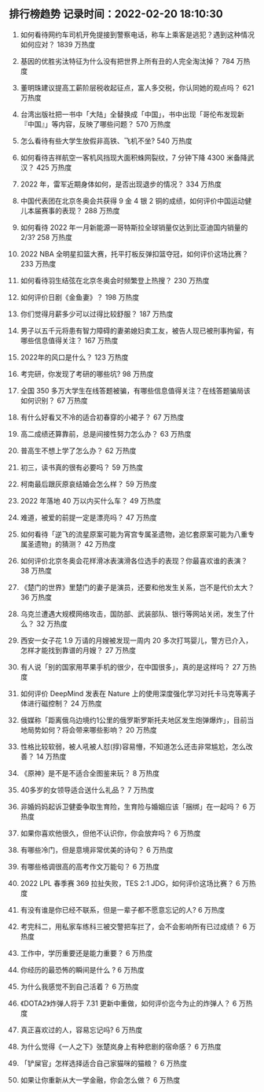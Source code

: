 
## 排行榜趋势 记录时间：2022-02-20 18:10:30
  
  1. 如何看待网约车司机开免提接到警察电话，称车上乘客是逃犯？遇到这种情况如何应对？ 1839 万热度
    
  2. 基因的优胜劣汰特征为什么没有把世界上所有丑的人完全淘汰掉？ 784 万热度
    
  3. 董明珠建议提高工薪阶层税收起征点，富人多交税，你认同她的观点吗？ 621 万热度
    
  4. 台湾出版社把一书中「大陆」全替换成「中国」，书中出现「哥伦布发现新『中国』」等内容，反映了哪些问题？ 570 万热度
    
  5. 怎么看待有些大学生放假非高铁、飞机不坐? 540 万热度
    
  6. 如何看待吉祥航空一客机风挡现大面积蛛网裂纹，7 分钟下降 4300 米备降武汉？ 425 万热度
    
  7. 2022 年，雷军近期身体如何，是否出现退步的情况？ 334 万热度
    
  8. 中国代表团在北京冬奥会共获得 9 金 4 银 2 铜的成绩，如何评价中国运动健儿本届赛事的表现？ 288 万热度
    
  9. 如何看待 2022 年一月新能源一哥特斯拉全球销量仅达到比亚迪国内销量的 2/3? 258 万热度
    
  10. 2022 NBA 全明星扣篮大赛，托平打板反弹扣篮夺冠，如何评价这场比赛？ 233 万热度
    
  11. 如何看待羽生结弦在北京冬奥会时频繁登上热搜？ 230 万热度
    
  12. 如何评价日剧《金鱼妻》？ 198 万热度
    
  13. 你们觉得月薪多少可以过得比较舒服？ 187 万热度
    
  14. 男子以五千元将患有智力障碍的妻弟媳妇卖工友，被告人现已被刑事拘留，有哪些信息值得关注？ 167 万热度
    
  15. 2022年的风口是什么？ 123 万热度
    
  16. 考完研，你发现了考研的哪些坑? 98 万热度
    
  17. 全国 350 多万大学生在线答题被骗，有哪些信息值得关注？在线答题骗局该如何识别？ 67 万热度
    
  18. 有什么好看又不冷的适合初春穿的小裙子？ 67 万热度
    
  19. 高二成绩还算靠前，总是间接性努力怎么办？ 63 万热度
    
  20. 普高生不想上学了怎么办？ 62 万热度
    
  21. 初三，读书真的很有必要吗？ 59 万热度
    
  22. 柯南最后跟灰原哀结婚会怎么样？ 59 万热度
    
  23. 2022 年落地 40 万以内买什么车？ 49 万热度
    
  24. 难道，被爱的前提一定是漂亮吗？ 47 万热度
    
  25. 如何看待「逆飞的流星原案可能为宵宫专属圣遗物，追忆套原案可能为八重专属圣遗物」的猜测？ 42 万热度
    
  26. 如何评价北京冬奥会花样滑冰表演滑各位选手的表现？你最喜欢谁的表演？ 38 万热度
    
  27. 《楚门的世界》里楚门的妻子是演员，还要和他发生关系，岂不是代价太大？ 36 万热度
    
  28. 乌克兰遭遇大规模网络攻击，国防部、武装部队、银行等网站关闭，发生了什么？ 32 万热度
    
  29. 西安一女子花 1.9 万请的月嫂被发现一周内 20 多次打骂婴儿，警方已介入，怎样才能找到靠谱的月嫂？ 27 万热度
    
  30. 有人说「别的国家用苹果手机的很少，在中国很多」，真的是这样吗？ 27 万热度
    
  31. 如何评价 DeepMind 发表在 Nature 上的使用深度强化学习对托卡马克等离子体进行磁控制？ 24 万热度
    
  32. 俄媒称「距离俄乌边境约1公里的俄罗斯罗斯托夫地区发生炮弹爆炸」，目前当地局势如何？将会带来哪些影响？ 20 万热度
    
  33. 性格比较软弱，被人吼被人怼(㨃)容易懵，不知道怎么还击非常尴尬，怎么改善？ 14 万热度
    
  34. 《原神》是不是不适合全图鉴来玩？ 8 万热度
    
  35. 40多岁的女领导适合送什么礼品？ 7 万热度
    
  36. 非婚妈妈起诉卫健委争取生育险，生育险与婚姻应该「捆绑」在一起吗？ 6 万热度
    
  37. 如果你喜欢他很久，但他不认识你，你会放弃吗？ 6 万热度
    
  38. 有哪些冷门，但是意境非常优美的诗句？ 6 万热度
    
  39. 有哪些格调很高的高考作文万能句？ 6 万热度
    
  40. 2022 LPL 春季赛 369 拉扯失败，TES 2:1 JDG，如何评价这场比赛？ 6 万热度
    
  41. 有没有谁是你已经不联系，但是一辈子都不愿意忘记的人? 6 万热度
    
  42. 考完科二，用私家车练科三被交警把车拦了，会不会影响所有已过成绩？ 6 万热度
    
  43. 工作中，学历重要还是能力重要？ 6 万热度
    
  44. 你经历的最恐怖的瞬间是什么 ? 6 万热度
    
  45. 为什么我感觉不到自己活着？ 6 万热度
    
  46. 《DOTA2》炸弹人将于 7.31 更新中重做，如何评价迄今为止的炸弹人？ 6 万热度
    
  47. 真正喜欢过的人，容易忘记吗? 6 万热度
    
  48. 为什么觉得《一人之下》张楚岚身上有种悲剧的宿命感？ 6 万热度
    
  49. 「铲屎官」怎样选择适合自己家猫咪的猫粮？ 6 万热度
    
  50. 如果让你重新从大一学金融，你会怎么做？ 6 万热度
    